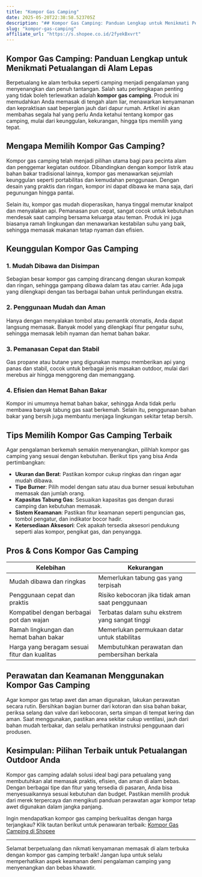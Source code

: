 ```yaml
---
title: "Kompor Gas Camping"
date: 2025-05-20T22:38:58.523705Z
description: "## Kompor Gas Camping: Panduan Lengkap untuk Menikmati Petualangan di Alam Lepas..."
slug: "kompor-gas-camping"
affiliate_url: "https://s.shopee.co.id/2fyekBxvrt"
---
```

## Kompor Gas Camping: Panduan Lengkap untuk Menikmati Petualangan di Alam Lepas

Berpetualang ke alam terbuka seperti camping menjadi pengalaman yang menyenangkan dan penuh tantangan. Salah satu perlengkapan penting yang tidak boleh terlewatkan adalah **kompor gas camping**. Produk ini memudahkan Anda memasak di tengah alam liar, menawarkan kenyamanan dan kepraktisan saat bepergian jauh dari dapur rumah. Artikel ini akan membahas segala hal yang perlu Anda ketahui tentang kompor gas camping, mulai dari keunggulan, kekurangan, hingga tips memilih yang tepat.

## Mengapa Memilih Kompor Gas Camping?

Kompor gas camping telah menjadi pilihan utama bagi para pecinta alam dan penggemar kegiatan outdoor. Dibandingkan dengan kompor listrik atau bahan bakar tradisional lainnya, kompor gas menawarkan sejumlah keunggulan seperti portabilitas dan kemudahan penggunaan. Dengan desain yang praktis dan ringan, kompor ini dapat dibawa ke mana saja, dari pegunungan hingga pantai.

Selain itu, kompor gas mudah dioperasikan, hanya tinggal memutar knalpot dan menyalakan api. Pemanasan pun cepat, sangat cocok untuk kebutuhan mendesak saat camping bersama keluarga atau teman. Produk ini juga biasanya ramah lingkungan dan menawarkan kestabilan suhu yang baik, sehingga memasak makanan tetap nyaman dan efisien.

## Keunggulan Kompor Gas Camping

### 1. Mudah Dibawa dan Disimpan

Sebagian besar kompor gas camping dirancang dengan ukuran kompak dan ringan, sehingga gampang dibawa dalam tas atau carrier. Ada juga yang dilengkapi dengan tas berbagai bahan untuk perlindungan ekstra.

### 2. Penggunaan Mudah dan Aman

Hanya dengan menyalakan tombol atau pemantik otomatis, Anda dapat langsung memasak. Banyak model yang dilengkapi fitur pengatur suhu, sehingga memasak lebih nyaman dan hemat bahan bakar.

### 3. Pemanasan Cepat dan Stabil

Gas propane atau butane yang digunakan mampu memberikan api yang panas dan stabil, cocok untuk berbagai jenis masakan outdoor, mulai dari merebus air hingga menggoreng dan memanggang.

### 4. Efisien dan Hemat Bahan Bakar

Kompor ini umumnya hemat bahan bakar, sehingga Anda tidak perlu membawa banyak tabung gas saat berkemah. Selain itu, penggunaan bahan bakar yang bersih juga membantu menjaga lingkungan sekitar tetap bersih.

## Tips Memilih Kompor Gas Camping Terbaik

Agar pengalaman berkemah semakin menyenangkan, pilihlah kompor gas camping yang sesuai dengan kebutuhan. Berikut tips yang bisa Anda pertimbangkan:

- **Ukuran dan Berat**: Pastikan kompor cukup ringkas dan ringan agar mudah dibawa.
- **Tipe Burner**: Pilih model dengan satu atau dua burner sesuai kebutuhan memasak dan jumlah orang.
- **Kapasitas Tabung Gas**: Sesuaikan kapasitas gas dengan durasi camping dan kebutuhan memasak.
- **Sistem Keamanan**: Pastikan fitur keamanan seperti penguncian gas, tombol pengatur, dan indikator bocor hadir.
- **Ketersediaan Aksesori**: Cek apakah tersedia aksesori pendukung seperti alas kompor, pengikat gas, dan penyangga.

## Pros & Cons Kompor Gas Camping

| Kelebihan                                              | Kekurangan                                              |
|---------------------------------------------------------|---------------------------------------------------------|
| Mudah dibawa dan ringkas                                | Memerlukan tabung gas yang terpisah                  |
| Penggunaan cepat dan praktis                            | Risiko kebocoran jika tidak aman saat penggunaan     |
| Kompatibel dengan berbagai pot dan wajan                | Terbatas dalam suhu ekstrem yang sangat tinggi      |
| Ramah lingkungan dan hemat bahan bakar                  | Memerlukan permukaan datar untuk stabilitas         |
| Harga yang beragam sesuai fitur dan kualitas           | Membutuhkan perawatan dan pembersihan berkala     |

## Perawatan dan Keamanan Menggunakan Kompor Gas Camping

Agar kompor gas tetap awet dan aman digunakan, lakukan perawatan secara rutin. Bersihkan bagian burner dari kotoran dan sisa bahan bakar, periksa selang dan valve dari kebocoran, serta simpan di tempat kering dan aman. Saat menggunakan, pastikan area sekitar cukup ventilasi, jauh dari bahan mudah terbakar, dan selalu perhatikan instruksi penggunaan dari produsen.

## Kesimpulan: Pilihan Terbaik untuk Petualangan Outdoor Anda

Kompor gas camping adalah solusi ideal bagi para petualang yang membutuhkan alat memasak praktis, efisien, dan aman di alam bebas. Dengan berbagai tipe dan fitur yang tersedia di pasaran, Anda bisa menyesuaikannya sesuai kebutuhan dan budget. Pastikan memilih produk dari merek terpercaya dan mengikuti panduan perawatan agar kompor tetap awet digunakan dalam jangka panjang.

Ingin mendapatkan kompor gas camping berkualitas dengan harga terjangkau? Klik tautan berikut untuk penawaran terbaik: [Kompor Gas Camping di Shopee](https://s.shopee.co.id/2fyekBxvrt)

---

Selamat berpetualang dan nikmati kenyamanan memasak di alam terbuka dengan kompor gas camping terbaik! Jangan lupa untuk selalu memperhatikan aspek keamanan demi pengalaman camping yang menyenangkan dan bebas khawatir.